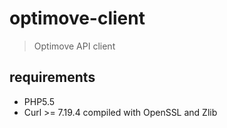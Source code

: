 # optimove-client

> Optimove API client

## requirements

- PHP5.5
- Curl >= 7.19.4 compiled with OpenSSL and Zlib
